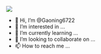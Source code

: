 ![](https://github.com/Gaoning6722/Gaoning6722/master/header_.png)
- 👋 Hi, I’m @Gaoning6722
- 👀 I’m interested in ...
- 🌱 I’m currently learning ...
- 💞️ I’m looking to collaborate on ...
- 📫 How to reach me ...

<!---
Gaoning6722/Gaoning6722 is a ✨ special ✨ repository because its `README.md` (this file) appears on your GitHub profile.
You can click the Preview link to take a look at your changes.
--->

